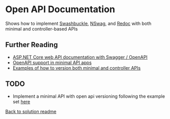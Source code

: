 ﻿# Open API Documentation
Shows how to implement [Swashbuckle](https://github.com/domaindrivendev/Swashbuckle.AspNetCore), [NSwag](https://github.com/RicoSuter/NSwag), and [Redoc](https://github.com/Redocly/redoc) with both minimal and controller-based APIs

## Further Reading
- [ASP.NET Core web API documentation with Swagger / OpenAPI](https://learn.microsoft.com/en-us/aspnet/core/tutorials/web-api-help-pages-using-swagger?view=aspnetcore-8.0)
- [OpenAPI support in minimal API apps](https://learn.microsoft.com/en-us/aspnet/core/fundamentals/minimal-apis/openapi?view=aspnetcore-8.0)
- [Examples of how to version both minimal and controller APIs](https://github.com/dotnet/aspnet-api-versioning/tree/3857a332057d970ad11bac0edfdbff8a559a215d/examples/AspNetCore/WebApi)

## TODO
- Implement a minimal API with open api versioning following the example set [here](https://github.com/dotnet/aspnet-api-versioning/tree/3857a332057d970ad11bac0edfdbff8a559a215d/examples/AspNetCore/WebApi/MinimalOpenApiExample)

[Back to solution readme](../README.md)